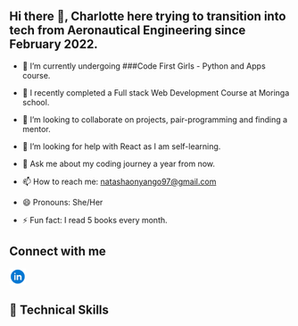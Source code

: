 ## Hi there 👋, Charlotte here trying to transition into tech from Aeronautical Engineering since February 2022. 

<!--
**Charlotte-Natasha/Charlotte-Natasha** is a ✨ _special_ ✨ repository because its `README.md` (this file) appears on your GitHub profile.

Here are some ideas to get you started: -->

- 📖 I’m currently undergoing ###Code First Girls - Python and Apps course.

- 🌱 I recently completed a Full stack Web Development Course at Moringa school. 

- 👯 I’m looking to collaborate on projects, pair-programming and finding a mentor. 
- 🤔 I’m looking for help with React as I am self-learning. 
- 💬 Ask me about my coding journey a year from now. 
- 📫 How to reach me: natashaonyango97@gmail.com
- 😄 Pronouns: She/Her
- ⚡ Fun fact: I read 5 books every month. 

## Connect with me 

<a href='https://www.linkedin.com/in/charlotte-natasha'> <img src='images/linkedin.png' alt='' width='30px'> </a>

## 💼 Technical Skills

